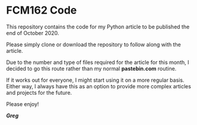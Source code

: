 # FCM162 Code



This repository contains the code for my Python article to be published the end of October 2020.

Please simply clone or download the repository to follow along with the article.

Due to the number and type of files required for the article for this month, I decided to go this route rather than my normal **pastebin.com** routine.

If it works out for everyone, I might start using it on a more regular basis.  Either way, I always have this as an option to provide more complex articles and projects for the future.



Please enjoy!



***Greg***